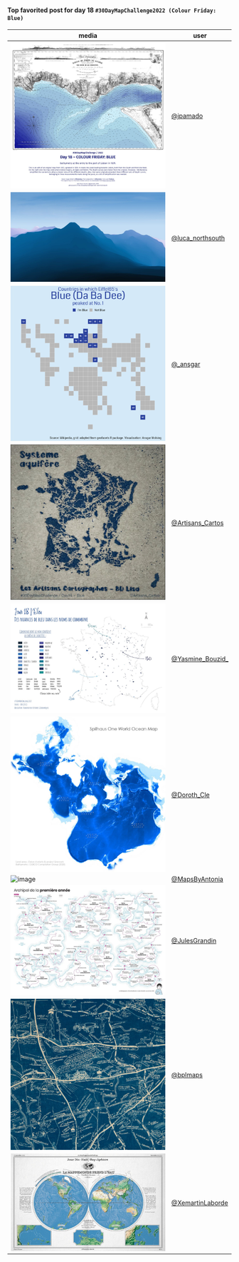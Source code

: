 #### Top favorited post for day 18 `#30DayMapChallenge2022 (Colour Friday: Blue)`
| media | user | 
|-------|------|
| ![image](../uploads/0a2af7d8bf24d5e2376aee0042e0ed07/image.png) | [@jpamado](https://twitter.com/jpamado/status/1593794304803307526) | 
| ![image](../uploads/896ef8366bd598486de6aff210284a42/image.png) | [@luca_northsouth](https://twitter.com/luca_northsouth/status/1593680263892144129) | 
| ![image](../uploads/f8ffd76122172bf3392e63f1f667dc16/image.png) | [@\_ansgar](https://twitter.com/\_ansgar/status/1593639845171167233) | 
| ![image](../uploads/3f833bbf13a1541ecee0bb6ccb79bee8/image.png) | [@Artisans_Cartos](https://twitter.com/Artisans_Cartos/status/1593559648321171456) |  
| ![image](../uploads/6bef29e8ec39d9c00742db472cbb7d3d/image.png) | [@Yasmine_Bouzid\_](https://twitter.com/Yasmine_Bouzid\_/status/1593530132051935235) | 
| ![image](../uploads/390df6b45e38103eec6a6d0ddbfe9249/image.png) | [@Doroth_Cle](https://twitter.com/Doroth_Cle/status/1593517138626633728) |  
| ![image](../uploads/d0d26f4d984795f422620b7eefd09590/image.png) | [@MapsByAntonia](https://twitter.com/MapsByAntonia/status/1593510929592885248) |  
| ![image](../uploads/2c1fea68fb37ee82a7002190c2a8f7bb/image.png) | [@JulesGrandin](https://twitter.com/JulesGrandin/status/1593507297447145473) |  
| ![image](../uploads/d0452087a947b357124d51964bfb326b/image.png) | [@bplmaps](https://twitter.com/bplmaps/status/1593469843595984897) |  
| ![image](../uploads/012b4ad6076df12c035e32a22178baf4/image.png) | [@XemartinLaborde](https://twitter.com/XemartinLaborde/status/1593538401780760577) |  

